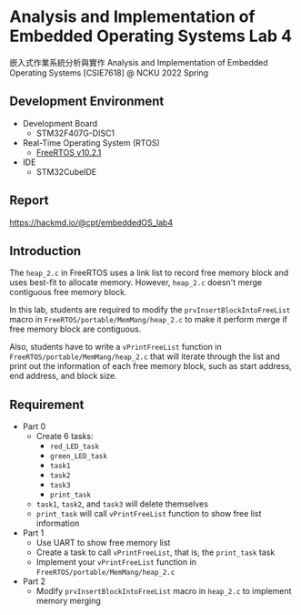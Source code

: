 # Analysis and Implementation of Embedded Operating Systems Lab 4

嵌入式作業系統分析與實作 Analysis and Implementation of Embedded Operating Systems [CSIE7618] @ NCKU 2022 Spring

## Development Environment

- Development Board
    - STM32F407G-DISC1
- Real-Time Operating System (RTOS)
    - [FreeRTOS v10.2.1](https://github.com/FreeRTOS/FreeRTOS/tree/V10.2.1)
- IDE
    - STM32CubeIDE

## Report

https://hackmd.io/@cpt/embeddedOS_lab4

## Introduction

The `heap_2.c` in FreeRTOS uses a link list to record free memory block and uses best-fit to allocate memory. However, `heap_2.c` doesn't merge contiguous free memory block.

In this lab, students are required to modify the `prvInsertBlockIntoFreeList` macro in `FreeRTOS/portable/MemMang/heap_2.c` to make it perform merge if free memory block are contiguous.

Also, students have to write a `vPrintFreeList` function in `FreeRTOS/portable/MemMang/heap_2.c` that will iterate through the list and print out the information of each free memory block, such as start address, end address, and block size.

## Requirement

- Part 0
    - Create 6 tasks:
        - `red_LED_task`
        - `green_LED_task`
        - `task1`
        - `task2`
        - `task3`
        - `print_task`
    - `task1`, `task2`, and `task3` will delete themselves
    - `print_task` will call `vPrintFreeList` function to show free list information
- Part 1
    - Use UART to show free memory list
    - Create a task to call `vPrintFreeList`, that is, the `print_task` task
    - Implement your `vPrintFreeList` function in `FreeRTOS/portable/MemMang/heap_2.c`
- Part 2
    - Modify `prvInsertBlockIntoFreeList` macro in `heap_2.c` to implement memory merging